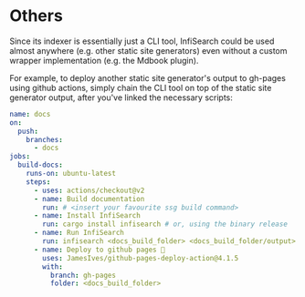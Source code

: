 # Others

Since its indexer is essentially just a CLI tool, InfiSearch could be used almost anywhere (e.g. other static site generators) even without a custom wrapper implementation (e.g. the Mdbook plugin).

For example, to deploy another static site generator's output to gh-pages using github actions, simply chain the CLI tool on top of the static site generator output, after you've linked the necessary scripts:

```yml
name: docs
on:
  push:
    branches:
      - docs
jobs:
  build-docs:
    runs-on: ubuntu-latest
    steps:
      - uses: actions/checkout@v2
      - name: Build documentation
        run: # <insert your favourite ssg build command>
      - name: Install InfiSearch
        run: cargo install infisearch # or, using the binary release
      - name: Run InfiSearch
        run: infisearch <docs_build_folder> <docs_build_folder/output> -c <indexer_config_path>
      - name: Deploy to github pages 🚀
        uses: JamesIves/github-pages-deploy-action@4.1.5
        with:
          branch: gh-pages
          folder: <docs_build_folder>
```

